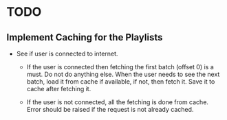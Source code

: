 # TODO
## Implement Caching for the Playlists
- See if user is connected to internet.
  - If the user is connected then fetching the first batch (offset 0) is a must.
    Do not do anything else. When the user needs to see the next batch, load it
    from cache if available, if not, then fetch it. Save it to cache after
    fetching it.
  
  - If the user is not connected, all the fetching is done from cache. Error
    should be raised if the request is not already cached.

